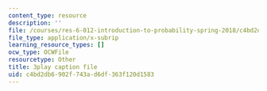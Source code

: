 ```yaml
---
content_type: resource
description: ''
file: /courses/res-6-012-introduction-to-probability-spring-2018/c4bd2db6902f743ad6df363f120d1583_85le_VkEK5A.srt
file_type: application/x-subrip
learning_resource_types: []
ocw_type: OCWFile
resourcetype: Other
title: 3play caption file
uid: c4bd2db6-902f-743a-d6df-363f120d1583
---
```

